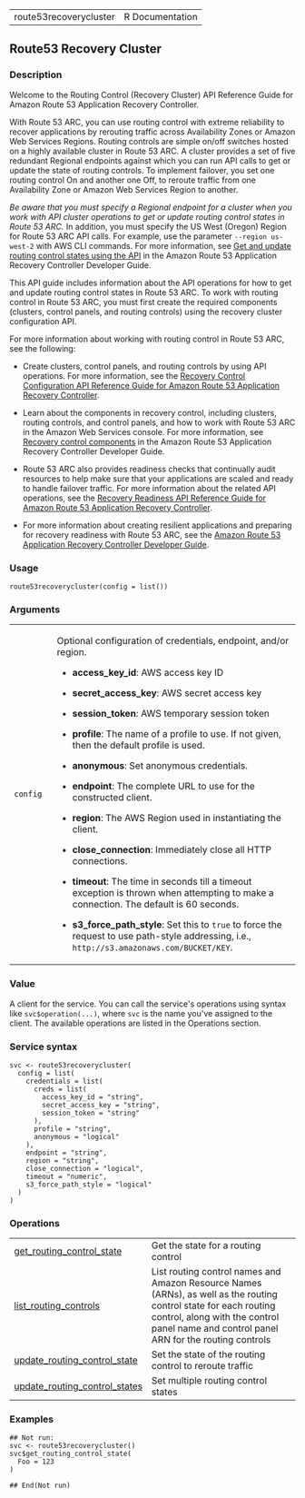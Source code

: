 <table style="width: 100%;">
<tbody>
<tr class="odd">
<td>route53recoverycluster</td>
<td style="text-align: right;">R Documentation</td>
</tr>
</tbody>
</table>

## Route53 Recovery Cluster

### Description

Welcome to the Routing Control (Recovery Cluster) API Reference Guide
for Amazon Route 53 Application Recovery Controller.

With Route 53 ARC, you can use routing control with extreme reliability
to recover applications by rerouting traffic across Availability Zones
or Amazon Web Services Regions. Routing controls are simple on/off
switches hosted on a highly available cluster in Route 53 ARC. A cluster
provides a set of five redundant Regional endpoints against which you
can run API calls to get or update the state of routing controls. To
implement failover, you set one routing control On and another one Off,
to reroute traffic from one Availability Zone or Amazon Web Services
Region to another.

*Be aware that you must specify a Regional endpoint for a cluster when
you work with API cluster operations to get or update routing control
states in Route 53 ARC.* In addition, you must specify the US West
(Oregon) Region for Route 53 ARC API calls. For example, use the
parameter `⁠--region us-west-2⁠` with AWS CLI commands. For more
information, see [Get and update routing control states using the
API](https://docs.aws.amazon.com/r53recovery/latest/dg/routing-control.update.api.html)
in the Amazon Route 53 Application Recovery Controller Developer Guide.

This API guide includes information about the API operations for how to
get and update routing control states in Route 53 ARC. To work with
routing control in Route 53 ARC, you must first create the required
components (clusters, control panels, and routing controls) using the
recovery cluster configuration API.

For more information about working with routing control in Route 53 ARC,
see the following:

-   Create clusters, control panels, and routing controls by using API
    operations. For more information, see the [Recovery Control
    Configuration API Reference Guide for Amazon Route 53 Application
    Recovery
    Controller](https://docs.aws.amazon.com/recovery-cluster/latest/api/).

-   Learn about the components in recovery control, including clusters,
    routing controls, and control panels, and how to work with Route 53
    ARC in the Amazon Web Services console. For more information, see
    [Recovery control
    components](https://docs.aws.amazon.com/r53recovery/latest/dg/introduction-components.html#introduction-components-routing)
    in the Amazon Route 53 Application Recovery Controller Developer
    Guide.

-   Route 53 ARC also provides readiness checks that continually audit
    resources to help make sure that your applications are scaled and
    ready to handle failover traffic. For more information about the
    related API operations, see the [Recovery Readiness API Reference
    Guide for Amazon Route 53 Application Recovery
    Controller](https://docs.aws.amazon.com/recovery-readiness/latest/api/).

-   For more information about creating resilient applications and
    preparing for recovery readiness with Route 53 ARC, see the [Amazon
    Route 53 Application Recovery Controller Developer
    Guide](https://docs.aws.amazon.com/r53recovery/latest/dg/).

### Usage

    route53recoverycluster(config = list())

### Arguments

<table>
<colgroup>
<col style="width: 15%" />
<col style="width: 85%" />
</colgroup>
<tbody>
<tr class="odd">
<td><code id="route53recoverycluster_:_config">config</code></td>
<td><p>Optional configuration of credentials, endpoint, and/or
region.</p>
<ul>
<li><p><strong>access_key_id</strong>: AWS access key ID</p></li>
<li><p><strong>secret_access_key</strong>: AWS secret access
key</p></li>
<li><p><strong>session_token</strong>: AWS temporary session
token</p></li>
<li><p><strong>profile</strong>: The name of a profile to use. If not
given, then the default profile is used.</p></li>
<li><p><strong>anonymous</strong>: Set anonymous credentials.</p></li>
<li><p><strong>endpoint</strong>: The complete URL to use for the
constructed client.</p></li>
<li><p><strong>region</strong>: The AWS Region used in instantiating the
client.</p></li>
<li><p><strong>close_connection</strong>: Immediately close all HTTP
connections.</p></li>
<li><p><strong>timeout</strong>: The time in seconds till a timeout
exception is thrown when attempting to make a connection. The default is
60 seconds.</p></li>
<li><p><strong>s3_force_path_style</strong>: Set this to
<code>true</code> to force the request to use path-style addressing,
i.e., <code
style="white-space: pre;">⁠http://s3.amazonaws.com/BUCKET/KEY⁠</code>.</p></li>
</ul></td>
</tr>
</tbody>
</table>

### Value

A client for the service. You can call the service's operations using
syntax like `svc$operation(...)`, where `svc` is the name you've
assigned to the client. The available operations are listed in the
Operations section.

### Service syntax

    svc <- route53recoverycluster(
      config = list(
        credentials = list(
          creds = list(
            access_key_id = "string",
            secret_access_key = "string",
            session_token = "string"
          ),
          profile = "string",
          anonymous = "logical"
        ),
        endpoint = "string",
        region = "string",
        close_connection = "logical",
        timeout = "numeric",
        s3_force_path_style = "logical"
      )
    )

### Operations

<table>
<tbody>
<tr class="odd">
<td style="text-align: left;"><a href="../route53recoverycluster_get_routing_control_state/"> get_routing_control_state </a></td>
<td style="text-align: left;">Get the state for a routing control</td>
</tr>
<tr class="even">
<td style="text-align: left;"><a href="../route53recoverycluster_list_routing_controls/"> list_routing_controls </a></td>
<td style="text-align: left;">List routing control names and Amazon
Resource Names (ARNs), as well as the routing control state for each
routing control, along with the control panel name and control panel ARN
for the routing controls</td>
</tr>
<tr class="odd">
<td style="text-align: left;"><a href="../route53recoverycluster_update_routing_control_state/"> update_routing_control_state </a></td>
<td style="text-align: left;">Set the state of the routing control to
reroute traffic</td>
</tr>
<tr class="even">
<td style="text-align: left;"><a href="../route53recoverycluster_update_routing_control_states/"> update_routing_control_states </a></td>
<td style="text-align: left;">Set multiple routing control states</td>
</tr>
</tbody>
</table>

### Examples

    ## Not run: 
    svc <- route53recoverycluster()
    svc$get_routing_control_state(
      Foo = 123
    )

    ## End(Not run)
